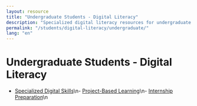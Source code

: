 ```yaml
---
layout: resource
title: "Undergraduate Students - Digital Literacy"
description: "Specialized digital literacy resources for undergraduate students, including project-based learning and internship preparation."
permalink: "/students/digital-literacy/undergraduate/"
lang: "en"
---
```


# Undergraduate Students - Digital Literacy

- [Specialized Digital Skills](/students/digital-literacy/undergraduate/specialized-digital-skills/)\n- [Project-Based Learning](/students/digital-literacy/undergraduate/project-based-learning/)\n- [Internship Preparation](/students/digital-literacy/undergraduate/internship-preparation/)\n

